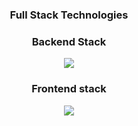 <h3 align="center">Full Stack Technologies</h3>

<h3 align="center">Backend Stack</h3>



<p align="center">
  <a href="https://skillicons.dev">
    <img src="https://skillicons.dev/icons?i=spring,java,kafka,rabbitmq,docker,postgresql,mongodb,maven,gradle,hibernate,graphql,quarkus&theme=dark&perline=13" />
  </a>
</p>



  

<h3 align="center">Frontend stack</h3>

<p align="center">
  <a href="https://skillicons.dev">
    <img src="https://skillicons.dev/icons?i=redux,js,vite,nodejs,nextjs,nestjs,linux,mysql,mongodb,docker,firebase,bash,&theme=dark&perline=13" />
  </a>
</p>
